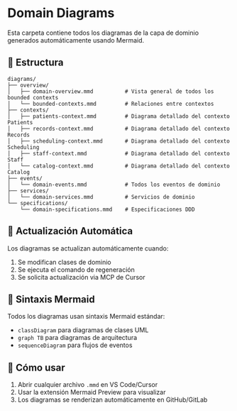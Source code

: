 # Domain Diagrams

Esta carpeta contiene todos los diagramas de la capa de dominio generados automáticamente usando Mermaid.

## 📁 Estructura

```
diagrams/
├── overview/
│   ├── domain-overview.mmd          # Vista general de todos los bounded contexts
│   └── bounded-contexts.mmd         # Relaciones entre contextos
├── contexts/
│   ├── patients-context.mmd         # Diagrama detallado del contexto Patients
│   ├── records-context.mmd          # Diagrama detallado del contexto Records
│   ├── scheduling-context.mmd       # Diagrama detallado del contexto Scheduling
│   ├── staff-context.mmd            # Diagrama detallado del contexto Staff
│   └── catalog-context.mmd          # Diagrama detallado del contexto Catalog
├── events/
│   └── domain-events.mmd            # Todos los eventos de dominio
├── services/
│   └── domain-services.mmd          # Servicios de dominio
└── specifications/
    └── domain-specifications.mmd    # Especificaciones DDD
```

## 🔄 Actualización Automática

Los diagramas se actualizan automáticamente cuando:
1. Se modifican clases de dominio
2. Se ejecuta el comando de regeneración
3. Se solicita actualización via MCP de Cursor

## 🎨 Sintaxis Mermaid

Todos los diagramas usan sintaxis Mermaid estándar:
- `classDiagram` para diagramas de clases UML
- `graph TB` para diagramas de arquitectura
- `sequenceDiagram` para flujos de eventos

## 📖 Cómo usar

1. Abrir cualquier archivo `.mmd` en VS Code/Cursor
2. Usar la extensión Mermaid Preview para visualizar
3. Los diagramas se renderizan automáticamente en GitHub/GitLab 